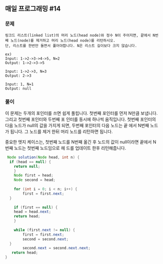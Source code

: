 ## 매일 프로그래밍 #14

### 문제

```
링크드 리스트(linked list)의 머리 노드(head node)와 정수 N이 주어지면, 끝에서 N번째 노드(node)를 제거하고 머리 노드(head node)를 리턴하시오.
단, 리스트를 한번만 돌면서 풀어야합니다. N은 리스트 길이보다 크지 않습니다.

ex)
Input: 1->2->3->4->5, N=2 
Output: 1->2->3->5

Input: 1->2->3, N=3 
Output: 2->3

Input: 1, N=1 
Output: null
```



### 풀이

이 문제는 두개의 포인터를 쓰면 쉽게 풀립니다. 첫번째 포인터를 먼저 N만큼 보냅니다. 그리고 첫번째 포인터와 두번째 포 인터를 동시에 하나씩 움직입니다. 첫번째 포인터의 다음 노드가 null의 값을 가지게 되면, 두번째 포인터의 다음 노드는 끝 에서 N번째 노드가 됩니다. 그 노드를 제거 한뒤 머리 노드를 리턴하면 됩니다.

중요한 엣지 케이스는, 첫번째 노드를 N번째 옮긴 후 노드의 값이 null이라면 끝에서 N번째 노드는 첫번째 노드임으로 헤 드를 업데이트 한후 리턴해줍니다.

```java
 Node solution(Node head, int n) { 
  if (head == null) {
    return null;
    }
	Node first = head;
	Node second = head;
   
	for (int i = 0; i < n; i++) {
		first = first.next;
  }
   
	if (first == null) { 
    head = head.next; 
    return head;
	}
   
	while (first.next != null) {
		first = first.next;
		second = second.next; 
  }
		second.next = second.next.next;
   return head;
}
```



